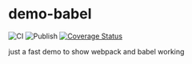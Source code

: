# demo-babel
![CI](https://github.com/PiIsFour/demo-babel/workflows/test%20CI/badge.svg)
![Publish](https://github.com/PiIsFour/demo-babel/workflows/Github%20Pages%20Publish/badge.svg)
[![Coverage Status](https://coveralls.io/repos/github/PiIsFour/demo-babel/badge.svg?branch=master)](https://coveralls.io/github/PiIsFour/demo-babel?branch=master)

just a fast demo to show webpack and babel working
